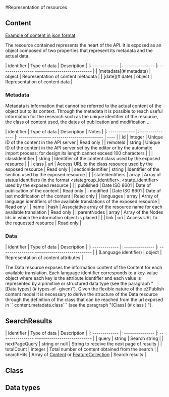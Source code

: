 #Representation of resources

## Content

[Example of content in json format](example/content.json)

The resource contained represents the heart of the API. It is exposed as an object composed of two properties that represent its metadata and the actual data.

| identifier | Type of data | Description |
|: ------------- |: --------------- |: ---------------- ---------------------------- |
| [metadata](# metadata) | object | Representation of content metadata |
| [date](# date) | object | Representation of content data |

### Metadata

Metadata is information that cannot be referred to the actual content of the object but to its context. Through the metadata it is possible to reach useful information for the research such as the unique identifier of the resource, the class of content used, the dates of publication and modification ...

| identifier | Type of data | Description | Notes |
|: ------------- |: --------------- |: ---------------- ------------------------- | ---- |
| id | integer | Unique ID of the content in the API server | Read only |
| remoteId | string | Unique ID of the content in the API server set by the editor or by the automatic import process: for design its length cannot exceed 100 characters | |
| classIdentifier | string | Identifier of the content class used by the exposed resource | |
| class | uri | Access URL to the class resource used by the exposed resource | Read only |
| sectionIdentifier | string | Identifier of the section used by the exposed resource | |
| stateIdentifiers | array | Array of status identifiers (in the format <stategroup_identifier>. <state_identifier> used by the exposed resource | |
| published | Date ISO 8601 | Date of publication of the content | Read only |
| modified | Date ISO 8601 | Date of last modification of the content | Read only |
| languages ​​| array | Array of language identifiers of the available translations of the exposed resource | Read only |
| name | hash | Associative array of the resource name for each available translation | Read only |
| parentNodes | array | Array of the Nodes Ids in which the information object is placed | |
| link | uri | Access URL to the requested resource | Read only |

### Data

| identifier | Type of data | Description |
|: ------------- |: --------------- |: ---------------- ---------------------------- |
| (Language identifier) ​​| object | Representation of content attributes |

The Data resource exposes the information content of the Content for each available translation. Each language identifier corresponds to a key-value object where each key is the attribute identifier and each value is represented by a primitive or structured data type (see the paragraph "[Data types] (# types-of -given)").
Given the flexible nature of the eZPublish content model it is necessary to derive the structure of the Data resource through the definition of the class that can be reached from the url exposed in `` content.metadata.class``` (see the paragraph "[Class] (# class ) ").


## SearchResults
| identifier | Type of data | Description |
|: ------------- |: --------------- |: ---------------- ---------------------------- |
| query | string | Search string |
| nextPageQuery | string or null | String to receive the next page of results |
| totalCount | integer | Total number of content obtained from the search |
| searchHits | Array of [Content](05-resources#content) or [FeatureCollection](http://geojson.org/geojson-spec.html#feature-collection-objects) | Search results |

## Class

## Data types
